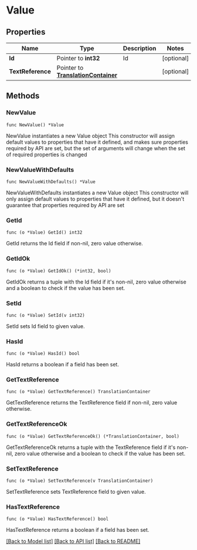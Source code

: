 # Value

## Properties

Name | Type | Description | Notes
------------ | ------------- | ------------- | -------------
**Id** | Pointer to **int32** | Id | [optional] 
**TextReference** | Pointer to [**TranslationContainer**](TranslationContainer.md) |  | [optional] 

## Methods

### NewValue

`func NewValue() *Value`

NewValue instantiates a new Value object
This constructor will assign default values to properties that have it defined,
and makes sure properties required by API are set, but the set of arguments
will change when the set of required properties is changed

### NewValueWithDefaults

`func NewValueWithDefaults() *Value`

NewValueWithDefaults instantiates a new Value object
This constructor will only assign default values to properties that have it defined,
but it doesn't guarantee that properties required by API are set

### GetId

`func (o *Value) GetId() int32`

GetId returns the Id field if non-nil, zero value otherwise.

### GetIdOk

`func (o *Value) GetIdOk() (*int32, bool)`

GetIdOk returns a tuple with the Id field if it's non-nil, zero value otherwise
and a boolean to check if the value has been set.

### SetId

`func (o *Value) SetId(v int32)`

SetId sets Id field to given value.

### HasId

`func (o *Value) HasId() bool`

HasId returns a boolean if a field has been set.

### GetTextReference

`func (o *Value) GetTextReference() TranslationContainer`

GetTextReference returns the TextReference field if non-nil, zero value otherwise.

### GetTextReferenceOk

`func (o *Value) GetTextReferenceOk() (*TranslationContainer, bool)`

GetTextReferenceOk returns a tuple with the TextReference field if it's non-nil, zero value otherwise
and a boolean to check if the value has been set.

### SetTextReference

`func (o *Value) SetTextReference(v TranslationContainer)`

SetTextReference sets TextReference field to given value.

### HasTextReference

`func (o *Value) HasTextReference() bool`

HasTextReference returns a boolean if a field has been set.


[[Back to Model list]](../README.md#documentation-for-models) [[Back to API list]](../README.md#documentation-for-api-endpoints) [[Back to README]](../README.md)



